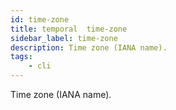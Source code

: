 ```yaml
---
id: time-zone
title: temporal  time-zone
sidebar_label: time-zone
description: Time zone (IANA name).
tags:
    - cli
---
```


Time zone (IANA name).
